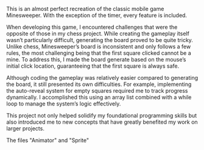 This is an almost perfect recreation of the classic mobile game Minesweeper. 
With the exception of the timer, every feature is included.

When developing this game, I encountered challenges that were the opposite of those in my chess project. 
While creating the gameplay itself wasn’t particularly difficult, generating the board proved to be quite tricky. 
Unlike chess, Minesweeper’s board is inconsistent and only follows a few rules, the most challenging being that the first square clicked cannot be a mine. 
To address this, I made the board generate based on the mouse’s initial click location, guaranteeing that the first square is always safe.

Although coding the gameplay was relatively easier compared to generating the board, it still presented its own difficulties. 
For example, implementing the auto-reveal system for empty squares required me to track progress dynamically. 
I accomplished this using an array list combined with a while loop to manage the system’s logic effectively.

This project not only helped solidify my foundational programming skills but also introduced me to new concepts that have greatly benefited my work on larger projects.

The files "Animator" and "Sprite"
